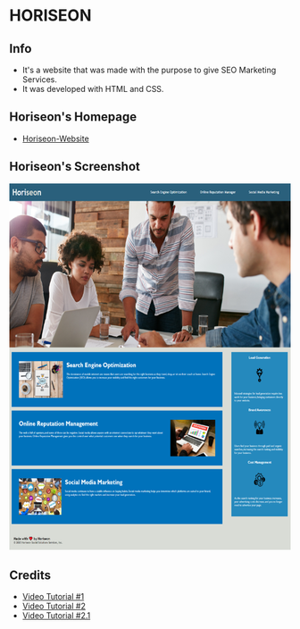 # HORISEON 
## Info

* It's a website that was made with the purpose to give SEO Marketing Services.
* It was developed with HTML and CSS.

## Horiseon's Homepage
* [Horiseon-Website](https://marcoc007.github.io/Horiseon-Project/)

## Horiseon's Screenshot
![](capture1.png)

## Credits
* [Video Tutorial #1](https://www.youtube.com/watch?v=vWICyDmKcqY)
* [Video Tutorial #2](https://www.youtube.com/watch?v=rKUIRO3UqGA)
* [Video Tutorial #2.1](https://www.youtube.com/watch?v=vWICyDmKcqY&t=2s)
